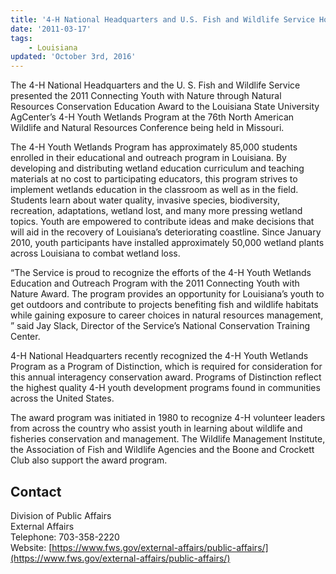 ```yaml
---
title: '4-H National Headquarters and U.S. Fish and Wildlife Service Honor Louisiana Youth Wetlands Education and Outreach 4-H Program'
date: '2011-03-17'
tags:
    - Louisiana
updated: 'October 3rd, 2016'
---
```


The 4-H National Headquarters and the U. S. Fish and Wildlife Service presented the 2011 Connecting Youth with Nature through Natural Resources Conservation Education Award to the Louisiana State University AgCenter’s 4-H Youth Wetlands Program at the 76th North American Wildlife and Natural Resources Conference being held in Missouri.  

The 4-H Youth Wetlands Program has approximately 85,000 students enrolled in their educational and outreach program in Louisiana. By developing and distributing wetland education curriculum and teaching materials at no cost to participating educators, this program strives to implement wetlands education in the classroom as well as in the field. Students learn about water quality, invasive species, biodiversity, recreation, adaptations, wetland lost, and many more pressing wetland topics. Youth are empowered to contribute ideas and make decisions that will aid in the recovery of Louisiana’s deteriorating coastline. Since January 2010, youth participants have installed approximately 50,000 wetland plants across Louisiana to combat wetland loss.  

“The Service is proud to recognize the efforts of the 4-H Youth Wetlands Education and Outreach Program with the 2011 Connecting Youth with Nature Award. The program provides an opportunity for Louisiana’s youth to get outdoors and contribute to projects benefiting fish and wildlife habitats while gaining exposure to career choices in natural resources management, ” said Jay Slack, Director of the Service’s National Conservation Training Center.  

4-H National Headquarters recently recognized the 4-H Youth Wetlands Program as a Program of Distinction, which is required for consideration for this annual interagency conservation award. Programs of Distinction reflect the highest quality 4-H youth development programs found in communities across the United States.  

The award program was initiated in 1980 to recognize 4-H volunteer leaders from across the country who assist youth in learning about wildlife and fisheries conservation and management. The Wildlife Management Institute, the Association of Fish and Wildlife Agencies and the Boone and Crockett Club also support the award program.

## Contact

Division of Public Affairs  
External Affairs  
Telephone: 703-358-2220  
Website: [https://www.fws.gov/external-affairs/public-affairs/](https://www.fws.gov/external-affairs/public-affairs/)
